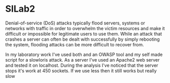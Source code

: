 # SILab2
Denial-of-service (DoS) attacks typically flood servers, systems or networks with traffic in order to overwhelm the victim resources 
and make it difficult or impossible for legitimate users to use them. 
While an attack that crashes a server can often be dealt with successfully by simply rebooting the system,
flooding attacks can be more difficult to recover from.

In my laboratory work I've used both and an OWASP tool and my self made script for a slowloris attack.
As a server I've used an Apache2 web server and tested it on localhost.
During the analysis I've noticed that the server stops it's work at 450 sockets. 
If we use less then it still works but really slow
